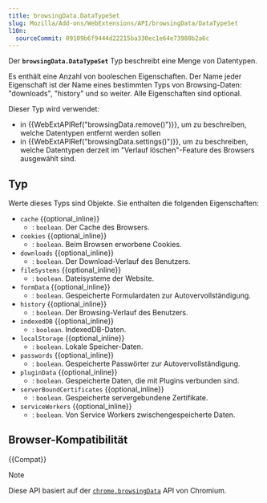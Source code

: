 ```yaml
---
title: browsingData.DataTypeSet
slug: Mozilla/Add-ons/WebExtensions/API/browsingData/DataTypeSet
l10n:
  sourceCommit: 09109b6f9444d22215ba330ec1e64e73980b2a6c
---
```


Der **`browsingData.DataTypeSet`** Typ beschreibt eine Menge von Datentypen.

Es enthält eine Anzahl von booleschen Eigenschaften. Der Name jeder Eigenschaft ist der Name eines bestimmten Typs von Browsing-Daten: "downloads", "history" und so weiter. Alle Eigenschaften sind optional.

Dieser Typ wird verwendet:

- in {{WebExtAPIRef("browsingData.remove()")}}, um zu beschreiben, welche Datentypen entfernt werden sollen
- in {{WebExtAPIRef("browsingData.settings()")}}, um zu beschreiben, welche Datentypen derzeit im "Verlauf löschen"-Feature des Browsers ausgewählt sind.

## Typ

Werte dieses Typs sind Objekte. Sie enthalten die folgenden Eigenschaften:

- `cache` {{optional_inline}}
  - : `boolean`. Der Cache des Browsers.
- `cookies` {{optional_inline}}
  - : `boolean`. Beim Browsen erworbene Cookies.
- `downloads` {{optional_inline}}
  - : `boolean`. Der Download-Verlauf des Benutzers.
- `fileSystems` {{optional_inline}}
  - : `boolean`. Dateisysteme der Website.
- `formData` {{optional_inline}}
  - : `boolean`. Gespeicherte Formulardaten zur Autovervollständigung.
- `history` {{optional_inline}}
  - : `boolean`. Der Browsing-Verlauf des Benutzers.
- `indexedDB` {{optional_inline}}
  - : `boolean`. IndexedDB-Daten.
- `localStorage` {{optional_inline}}
  - : `boolean`. Lokale Speicher-Daten.
- `passwords` {{optional_inline}}
  - : `boolean`. Gespeicherte Passwörter zur Autovervollständigung.
- `pluginData` {{optional_inline}}
  - : `boolean`. Gespeicherte Daten, die mit Plugins verbunden sind.
- `serverBoundCertificates` {{optional_inline}}
  - : `boolean`. Gespeicherte servergebundene Zertifikate.
- `serviceWorkers` {{optional_inline}}
  - : `boolean`. Von Service Workers zwischengespeicherte Daten.

## Browser-Kompatibilität

{{Compat}}

> [!NOTE]
> Diese API basiert auf der [`chrome.browsingData`](https://developer.chrome.com/docs/extensions/reference/api/browsingData) API von Chromium.
